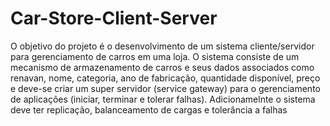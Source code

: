 # Car-Store-Client-Server
O objetivo do projeto é o desenvolvimento de um sistema cliente/servidor para gerenciamento de carros em uma loja. O sistema consiste de um mecanismo de armazenamento de carros e seus dados associados como renavan, nome, categoria, ano de fabricação, quantidade disponível, preço e deve-se criar um super servidor (service gateway) para o gerenciamento de aplicações (iniciar, terminar e tolerar falhas). Adicionamelnte o sistema deve ter replicação, balanceamento de cargas e tolerância a falhas
